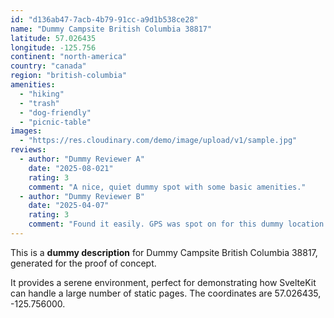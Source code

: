 ```yaml
---
id: "d136ab47-7acb-4b79-91cc-a9d1b538ce28"
name: "Dummy Campsite British Columbia 38817"
latitude: 57.026435
longitude: -125.756
continent: "north-america"
country: "canada"
region: "british-columbia"
amenities:
  - "hiking"
  - "trash"
  - "dog-friendly"
  - "picnic-table"
images:
  - "https://res.cloudinary.com/demo/image/upload/v1/sample.jpg"
reviews:
  - author: "Dummy Reviewer A"
    date: "2025-08-021"
    rating: 3
    comment: "A nice, quiet dummy spot with some basic amenities."
  - author: "Dummy Reviewer B"
    date: "2025-04-07"
    rating: 3
    comment: "Found it easily. GPS was spot on for this dummy location."
---
```


This is a **dummy description** for Dummy Campsite British Columbia 38817, generated for the proof of concept.

It provides a serene environment, perfect for demonstrating how SvelteKit can handle a large number of static pages. The coordinates are 57.026435, -125.756000.
